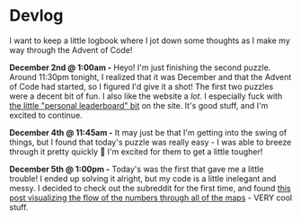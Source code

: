 # **Devlog**
I want to keep a little logbook where I jot down some thoughts as I make my way through the Advent of Code! 

**December 2nd @ 1:00am -** Heyo! I'm just finishing the second puzzle. Around 11:30pm tonight, I realized that it was December and that the Advent of Code had started, so I figured I'd give it a shot! The first two puzzles were a decent bit of fun. I also like the website a *lot*. I especially fuck with [the little "personal leaderboard" bit](https://adventofcode.com/2023/leaderboard/self) on the site. It's good stuff, and I'm excited to continue. 

**December 4th @ 11:45am -** It may just be that I'm getting into the swing of things, but I found that today's puzzle was really easy - I was able to breeze through it pretty quickly 💨 I'm excited for them to get a little tougher! 

**December 5th @ 1:00pm -** Today's was the first that gave me a little trouble! I ended up solving it alright, but my code is a little inelegant and messy. I decided to check out the subreddit for the first time, and found [this post visualizing the flow of the numbers through all of the maps](https://www.reddit.com/r/adventofcode/comments/18bbswp/2023_day_5_part_2python_terminal_visualization/) - VERY cool stuff.


